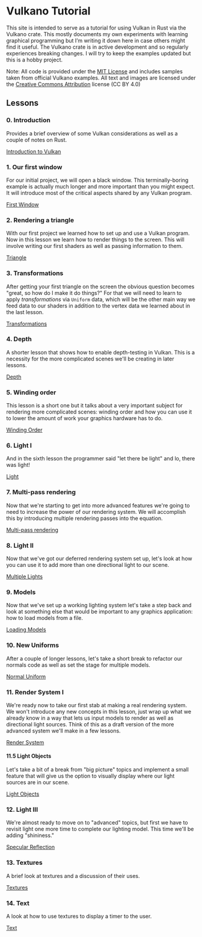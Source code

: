 # Vulkano Tutorial

This site is intended to serve as a tutorial for using Vulkan in Rust via the Vulkano crate. This mostly documents my own experiments with learning graphical programming but I’m writing it down here in case others might find it useful. The Vulkano crate is in active development and so regularly experiences breaking changes. I will try to keep the examples updated but this is a hobby project.

Note: All code is provided under the [MIT License](http://opensource.org/licenses/MIT) and includes samples taken from official Vulkano examples. All text and images are licensed under the [Creative Commons Attribution](https://creativecommons.org/licenses/by/4.0/) license (CC BY 4.0)

## Lessons

### 0. Introduction
Provides a brief overview of some Vulkan considerations as well as a couple of notes on Rust.

[Introduction to Vulkan](./section_0.md)

### 1. Our first window

For our initial project, we will open a black window. This terminally-boring example is actually much longer and more important than you might expect. It will introduce most of the critical aspects shared by any Vulkan program.

[First Window](./section_1.md)

### 2. Rendering a triangle

With our first project we learned how to set up and use a Vulkan program. Now in this lesson we learn how to render things to the screen. This will involve writing our first shaders as well as passing information to them.

[Triangle](./section_2.md)

### 3. Transformations

After getting your first triangle on the screen the obvious question becomes "great, so how do I make it do things?" For that we will need to learn to apply *transformations* via `Uniform` data, which will be the other main way we feed data to our shaders in addition to the vertex data we learned about in the last lesson.

[Transformations](./section_3.md)

### 4. Depth

A shorter lesson that shows how to enable depth-testing in Vulkan. This is a necessity for the more complicated scenes we'll be creating in later lessons.

[Depth](./section_4.md)

### 5. Winding order

This lesson is a short one but it talks about a very important subject for rendering more complicated scenes: winding order and how you can use it to lower the amount of work your graphics hardware has to do.

[Winding Order](./section_5.md)

### 6. Light I

And in the sixth lesson the programmer said "let there be light" and lo, there was light!

[Light](./section_6.md)

### 7. Multi-pass rendering

Now that we're starting to get into more advanced features we're going to need to increase the power of our rendering system. We will accomplish this by introducing multiple rendering passes into the equation.

[Multi-pass rendering](./section_7.md)

### 8. Light II

Now that we've got our deferred rendering system set up, let's look at how you can use it to add more than one directional light to our scene.

[Multiple Lights](./section_8.md)

### 9. Models

Now that we've set up a working lighting system let's take a step back and look at something else that would be important to any graphics application: how to load models from a file.

[Loading Models](./section_9.md)

### 10. New Uniforms

After a couple of longer lessons, let's take a short break to refactor our normals code as well as set the stage for multiple models.

[Normal Uniform](./section_10.md)

### 11. Render System I

We're ready now to take our first stab at making a real rendering system. We won't introduce any new concepts in this lesson, just wrap up what we already know in a way that lets us input models to render as well as directional light sources. Think of this as a draft version of the more advanced system we'll make in a few lessons.

[Render System](./section_11.md)

#### 11.5 Light Objects

Let's take a bit of a break from "big picture" topics and implement a small feature that will give us the option to visually display where our light sources are in our scene.

[Light Objects](./section_11_5.md)

### 12. Light III

We're almost ready to move on to "advanced" topics, but first we have to revisit light one more time to complete our lighting model. This time we'll be adding "shininess."

[Specular Reflection](./section_12.md)

### 13. Textures

A brief look at textures and a discussion of their uses. 

[Textures](./section_13.md)

### 14. Text

A look at how to use textures to display a timer to the user.

[Text](./section_14.md)